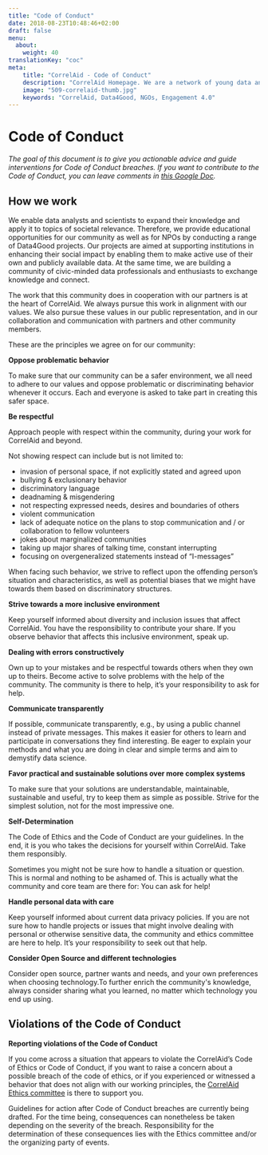 ```yaml
---
title: "Code of Conduct"
date: 2018-08-23T10:48:46+02:00
draft: false
menu:
  about:
    weight: 40
translationKey: "coc"
meta:
    title: "CorrelAid - Code of Conduct"
    description: "CorrelAid Homepage. We are a network of young data analysts that wants to change the world with a more inclusive, integrated and innovative approach to data analysis."
    image: "509-correlaid-thumb.jpg"
    keywords: "CorrelAid, Data4Good, NGOs, Engagement 4.0"
---
```


# Code of Conduct


*The goal of this document is to give you actionable advice and guide interventions for Code of Conduct breaches.*
_If you want to contribute to the Code of Conduct, you can leave comments in [this Google Doc](https://docs.google.com/document/d/13pzXFAYiH_rVnN1draAAcEi75EHspb7vZBhldCuMTl8/edit?usp=sharing)._



## How we work

We enable data analysts and scientists to expand their knowledge and apply it to topics of societal relevance. Therefore, we provide educational opportunities for our community as well as for NPOs by conducting a range of Data4Good projects. Our projects are aimed at supporting institutions in enhancing their social impact by enabling them to make active use of their own and publicly available data. At the same time, we are building a community of civic-minded data professionals and enthusiasts to exchange knowledge and connect.

The work that this community does in cooperation with our partners is at the heart of CorrelAid. We always pursue this work in alignment with our values. We also pursue these values in our public representation, and in our collaboration and communication with partners and other community members. 

These are the principles we agree on for our community:

**Oppose problematic behavior**

To make sure that our community can be a safer environment, we all need to adhere to our values and oppose problematic or discriminating behavior whenever it occurs. Each and everyone is asked to take part in creating this safer space.

**Be respectful**

Approach people with respect within the community, during your work for CorrelAid and beyond.

Not showing respect can include but is not limited to: 



* invasion of personal space, if not explicitly stated and agreed upon
* bullying & exclusionary behavior
* discriminatory language
* deadnaming & misgendering
* not respecting expressed needs, desires and boundaries of others
* violent communication 
* lack of adequate notice on the plans to stop communication and / or collaboration to fellow volunteers
* jokes about marginalized communities 
* taking up major shares of talking time, constant interrupting 
* focusing on overgeneralized statements instead of “I-messages”

When facing such behavior, we strive to reflect upon the offending person’s situation and characteristics, as well as potential biases that we might have towards them based on discriminatory structures.

**Strive towards a more inclusive environment**

Keep yourself informed about diversity and inclusion issues that affect CorrelAid. You have the responsibility to contribute your share. If you observe behavior that affects this inclusive environment, speak up.

**Dealing with errors constructively**

Own up to your mistakes and be respectful towards others when they own up to theirs. Become active to solve problems with the help of the community. The community is there to help, it’s your responsibility to ask for help.

**Communicate transparently**

If possible, communicate transparently, e.g., by using a public channel instead of private messages. This makes it easier for others to learn and participate in conversations they find interesting. Be eager to explain your methods and what you are doing in clear and simple terms and aim to demystify data science. 

**Favor practical and sustainable solutions over more complex systems**

To make sure that your solutions are understandable, maintainable, sustainable and useful, try to keep them as simple as possible. Strive for the simplest solution, not for the most impressive one. 

**Self-Determination**

The Code of Ethics and the Code of Conduct are your guidelines. In the end, it is you who takes the decisions for yourself within CorrelAid. Take them responsibly. 

Sometimes you might not be sure how to handle a situation or question. This is normal and nothing to be ashamed of. This is actually what the community and core team are there for: You can ask for help!

**Handle personal data with care**

Keep yourself informed about current data privacy policies. If you are not sure how to handle projects or issues that might involve dealing with personal or otherwise sensitive data, the community and ethics committee are here to help. It’s your responsibility to seek out that help.

**Consider Open Source and different technologies**

Consider open source, partner wants and needs, and your own preferences when choosing technology.To further enrich the community's knowledge, always consider sharing what you learned, no matter which technology you end up using.


## Violations of the Code of Conduct

**Reporting violations of the Code of Conduct**

If you come across a situation that appears to violate the CorrelAid’s Code of Ethics or Code of Conduct, if you want to raise a concern about a possible breach of the code of ethics, or if you experienced or witnessed a behavior that does not align with our working principles, the [CorrelAid Ethics committee](https://www.correlaid.org/en/about/ethics/) is there to support you. 

Guidelines for action after Code of Conduct breaches are currently being drafted. For the time being, consequences can nonetheless be taken depending on the severity of the breach. Responsibility for the determination of these consequences lies with the Ethics committee and/or the organizing party of events.
